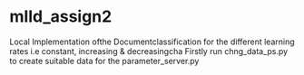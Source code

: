 # mlld_assign2

Local Implementation ofthe Documentclassification for the different learning  rates i.e constant, increasing & decreasingcha
Firstly run  chng_data_ps.py to create suitable data for the parameter_server.py
